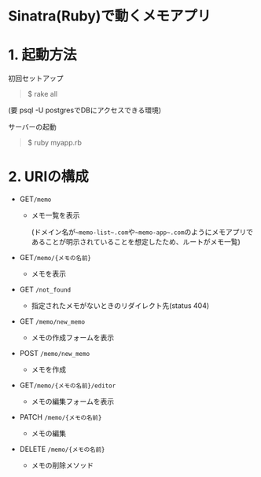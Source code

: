 # Sinatra(Ruby)で動くメモアプリ

# 1. 起動方法

初回セットアップ
> $ rake all

(要 psql -U postgresでDBにアクセスできる環境)

サーバーの起動
> $ ruby myapp.rb

# 2. URIの構成
- GET`/memo`
  - メモ一覧を表示

    (ドメイン名が`~memo-list~.com`や`~memo-app~.com`のようにメモアプリであることが明示されていることを想定したため、ルートがメモ一覧)

- GET`/memo/{メモの名前}`
  - メモを表示

- GET `/not_found`
  - 指定されたメモがないときのリダイレクト先(status 404)

- GET `/memo/new_memo`
  - メモの作成フォームを表示

- POST `/memo/new_memo`
  - メモを作成

- GET`/memo/{メモの名前}/editor`
  - メモの編集フォームを表示

- PATCH `/memo/{メモの名前}`
  - メモの編集

- DELETE `/memo/{メモの名前}`
  - メモの削除メソッド
